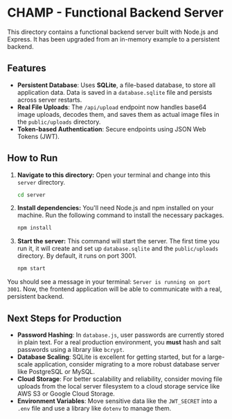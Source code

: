 # CHAMP - Functional Backend Server

This directory contains a functional backend server built with Node.js and Express. It has been upgraded from an in-memory example to a persistent backend.

## Features

- **Persistent Database**: Uses **SQLite**, a file-based database, to store all application data. Data is saved in a `database.sqlite` file and persists across server restarts.
- **Real File Uploads**: The `/api/upload` endpoint now handles base64 image uploads, decodes them, and saves them as actual image files in the `public/uploads` directory.
- **Token-based Authentication**: Secure endpoints using JSON Web Tokens (JWT).

## How to Run

1.  **Navigate to this directory:**
    Open your terminal and change into this `server` directory.
    ```bash
    cd server
    ```

2.  **Install dependencies:**
    You'll need Node.js and npm installed on your machine. Run the following command to install the necessary packages.
    ```bash
    npm install
    ```

3.  **Start the server:**
    This command will start the server. The first time you run it, it will create and set up `database.sqlite` and the `public/uploads` directory. By default, it runs on port 3001.
    ```bash
    npm start
    ```

You should see a message in your terminal: `Server is running on port 3001`. Now, the frontend application will be able to communicate with a real, persistent backend.

## Next Steps for Production

-   **Password Hashing**: In `database.js`, user passwords are currently stored in plain text. For a real production environment, you **must** hash and salt passwords using a library like `bcrypt`.
-   **Database Scaling**: SQLite is excellent for getting started, but for a large-scale application, consider migrating to a more robust database server like PostgreSQL or MySQL.
-   **Cloud Storage**: For better scalability and reliability, consider moving file uploads from the local server filesystem to a cloud storage service like AWS S3 or Google Cloud Storage.
-   **Environment Variables**: Move sensitive data like the `JWT_SECRET` into a `.env` file and use a library like `dotenv` to manage them.